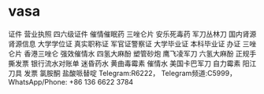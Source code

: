 # vasa
证件 营业执照 四六级证件 催情催眠药 三唑仑片 安乐死毒药 军刀丛林刀 国内肾源 肾源信息 大学学位证 真实职称证 军官证警察证 大学毕业证 本科毕业证 办证 三唑仑片 香港三唑仑 强效催情水 四氢大麻酚 塑管砂炮 鹰飞凌军刀 六氢大麻酚 正规手撕发票 银行流水对账单 迷昏药水 黄曲毒霉素 催情水 美国卡巴军刀 自力霉素 阳江刀具 发票 氯胺酮 盐酸哌替啶  Telegram:R6222， Telegram频道:C5999， WhatsApp/Phone: +86 136 6622 3784
